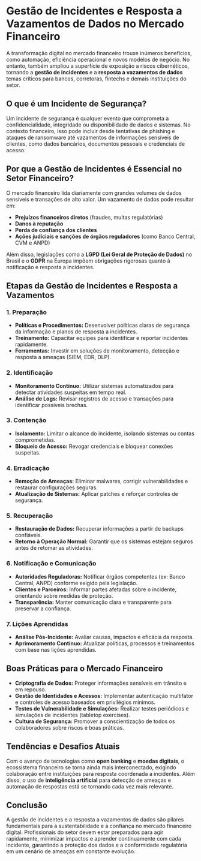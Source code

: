 # Gestão de Incidentes e Resposta a Vazamentos de Dados no Mercado Financeiro

A transformação digital no mercado financeiro trouxe inúmeros benefícios, como automação, eficiência operacional e novos modelos de negócio. No entanto, também ampliou a superfície de exposição a riscos cibernéticos, tornando a **gestão de incidentes** e a **resposta a vazamentos de dados** temas críticos para bancos, corretoras, fintechs e demais instituições do setor.

## O que é um Incidente de Segurança?

Um incidente de segurança é qualquer evento que comprometa a confidencialidade, integridade ou disponibilidade de dados e sistemas. No contexto financeiro, isso pode incluir desde tentativas de phishing e ataques de ransomware até vazamentos de informações sensíveis de clientes, como dados bancários, documentos pessoais e credenciais de acesso.

## Por que a Gestão de Incidentes é Essencial no Setor Financeiro?

O mercado financeiro lida diariamente com grandes volumes de dados sensíveis e transações de alto valor. Um vazamento de dados pode resultar em:

- **Prejuízos financeiros diretos** (fraudes, multas regulatórias)
- **Danos à reputação**
- **Perda de confiança dos clientes**
- **Ações judiciais e sanções de órgãos reguladores** (como Banco Central, CVM e ANPD)

Além disso, legislações como a **LGPD (Lei Geral de Proteção de Dados)** no Brasil e o **GDPR** na Europa impõem obrigações rigorosas quanto à notificação e resposta a incidentes.

## Etapas da Gestão de Incidentes e Resposta a Vazamentos

### 1. **Preparação**

- **Políticas e Procedimentos:** Desenvolver políticas claras de segurança da informação e planos de resposta a incidentes.
- **Treinamento:** Capacitar equipes para identificar e reportar incidentes rapidamente.
- **Ferramentas:** Investir em soluções de monitoramento, detecção e resposta a ameaças (SIEM, EDR, DLP).

### 2. **Identificação**

- **Monitoramento Contínuo:** Utilizar sistemas automatizados para detectar atividades suspeitas em tempo real.
- **Análise de Logs:** Revisar registros de acesso e transações para identificar possíveis brechas.

### 3. **Contenção**

- **Isolamento:** Limitar o alcance do incidente, isolando sistemas ou contas comprometidas.
- **Bloqueio de Acesso:** Revogar credenciais e bloquear conexões suspeitas.

### 4. **Erradicação**

- **Remoção de Ameaças:** Eliminar malwares, corrigir vulnerabilidades e restaurar configurações seguras.
- **Atualização de Sistemas:** Aplicar patches e reforçar controles de segurança.

### 5. **Recuperação**

- **Restauração de Dados:** Recuperar informações a partir de backups confiáveis.
- **Retorno à Operação Normal:** Garantir que os sistemas estejam seguros antes de retomar as atividades.

### 6. **Notificação e Comunicação**

- **Autoridades Reguladoras:** Notificar órgãos competentes (ex: Banco Central, ANPD) conforme exigido pela legislação.
- **Clientes e Parceiros:** Informar partes afetadas sobre o incidente, orientando sobre medidas de proteção.
- **Transparência:** Manter comunicação clara e transparente para preservar a confiança.

### 7. **Lições Aprendidas**

- **Análise Pós-Incidente:** Avaliar causas, impactos e eficácia da resposta.
- **Aprimoramento Contínuo:** Atualizar políticas, processos e treinamentos com base nas lições aprendidas.

## Boas Práticas para o Mercado Financeiro

- **Criptografia de Dados:** Proteger informações sensíveis em trânsito e em repouso.
- **Gestão de Identidades e Acessos:** Implementar autenticação multifator e controles de acesso baseados em privilégios mínimos.
- **Testes de Vulnerabilidade e Simulações:** Realizar testes periódicos e simulações de incidentes (tabletop exercises).
- **Cultura de Segurança:** Promover a conscientização de todos os colaboradores sobre riscos e boas práticas.

## Tendências e Desafios Atuais

Com o avanço de tecnologias como **open banking** e **moedas digitais**, o ecossistema financeiro se torna ainda mais interconectado, exigindo colaboração entre instituições para resposta coordenada a incidentes. Além disso, o uso de **inteligência artificial** para detecção de ameaças e automação de respostas está se tornando cada vez mais relevante.

## Conclusão

A gestão de incidentes e a resposta a vazamentos de dados são pilares fundamentais para a sustentabilidade e a confiança no mercado financeiro digital. Profissionais do setor devem estar preparados para agir rapidamente, minimizar impactos e aprender continuamente com cada incidente, garantindo a proteção dos dados e a conformidade regulatória em um cenário de ameaças em constante evolução.